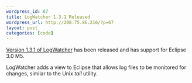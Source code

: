 ```yaml
--- 
wordpress_id: 67
title: LogWatcher 1.3.1 Released
wordpress_url: http://208.75.86.216/?p=67
layout: post
categories: [code]
---
```

<a href="http://sourceforge.net/projects/graysky">Version 1.3.1 of LogWatcher</a> has been released and has support for Eclipse 3.0 M5.

LogWatcher adds a view to Eclipse that allows log files to be monitored for changes, similar to the Unix <i>tail</i> utility.
